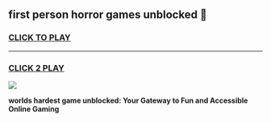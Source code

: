 
## first person horror games unblocked 👋
<h3>
<a href="https://premium.freeplayer.one?title=first_person_horror_games_unblocked&ref=13F">CLICK TO PLAY</a></h3>
<hr>

<h3>
<a href="https://premium.freeplayer.one?title=first_person_horror_games_unblocked&ref=13F">CLICK 2 PLAY</a>
  
</h3>

<a href="https://premium.freeplayer.one?title=first_person_horror_games_unblocked&ref=12F/"><img src="https://clearcache.store/games.png"></a>


**worlds hardest game unblocked: Your Gateway to Fun and Accessible Online Gaming**
